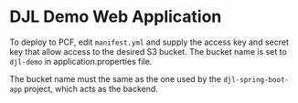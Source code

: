 # DJL Demo Web Application
To deploy to PCF, edit `manifest.yml` and supply the access key and secret key that allow access to the desired S3 bucket.
The bucket name is set to `djl-demo` in application.properties file. 

The bucket name must the same as the one used by the `djl-spring-boot-app` project, which acts as the backend. 

